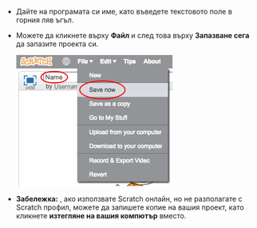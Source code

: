 + Дайте на програмата си име, като въведете текстовото поле в горния ляв ъгъл.

+ Можете да кликнете върху **Файл** и след това върху **Запазване сега** да запазите проекта си.
    
    ![снимки](images/save.png)

+ **Забележка:** , ако използвате Scratch онлайн, но не разполагате с Scratch профил, можете да запишете копие на вашия проект, като кликнете **изтегляне на вашия компютър** вместо.